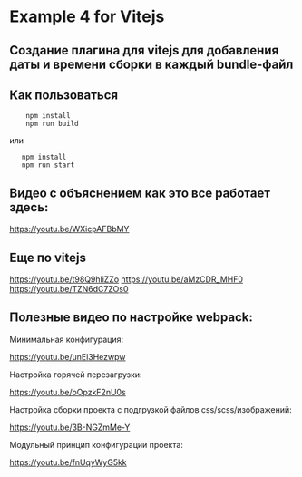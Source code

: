# Example 4 for Vitejs

## **Создание плагина для vitejs для добавления даты и времени сборки в каждый bundle-файл**


## Как пользоваться

```
    npm install
    npm run build
```
или

```
   npm install
   npm run start
```

## Видео с объяснением как это все работает здесь:

https://youtu.be/WXicpAFBbMY

## Еще по vitejs

https://youtu.be/t98Q9hliZZo
https://youtu.be/aMzCDR_MHF0
https://youtu.be/TZN6dC7ZOs0


## Полезные видео по настройке webpack:


Минимальная конфигурация:

https://youtu.be/unEl3Hezwpw

Настройка горячей перезагрузки:

https://youtu.be/oOpzkF2nU0s

Настройка сборки проекта с подгрузкой файлов css/scss/изображений:

https://youtu.be/3B-NGZmMe-Y

Модульный принцип конфигурации проекта:

https://youtu.be/fnUqyWyG5kk




